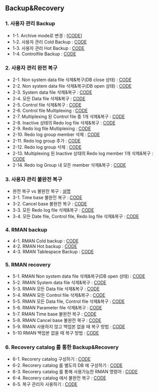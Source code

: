 ## Backup&Recovery

### 1. 사용자 관리 Backup
- 1-1. Archive mode로 변경 : [[CODE]](https://github.com/corvina1208/Oracle_Backup-Recovery/blob/main/1-1%20Archive%20mode%EB%A1%9C%20%EB%B3%80%EA%B2%BD.txt)
- 1-2. 사용자 관리 Cold Backup : [CODE](https://github.com/corvina1208/Oracle_Backup-Recovery/blob/main/1-2%20%EC%82%AC%EC%9A%A9%EC%9E%90%20%EA%B4%80%EB%A6%AC%20Cold%20Backup.txt)
- 1-3. 사용자 관리 Hot Backup : [CODE](https://github.com/corvina1208/Oracle_Backup-Recovery/blob/main/1-3%20%EC%82%AC%EC%9A%A9%EC%9E%90%20%EA%B4%80%EB%A6%AC%20Hot%20Backup.txt)
- 1-4. Controlfile Backup : [CODE](https://github.com/corvina1208/Oracle_Backup-Recovery/blob/main/1-4%20Controlfile%20Backup.txt)

### 2. 사용자 관리 완전 복구
- 2-1. Non system data file 삭제&복구(DB close 상태) : [CODE](https://github.com/corvina1208/Oracle_Backup-Recovery/blob/main/2-1%20Non%20system%20data%20file%20%EC%82%AD%EC%A0%9C%26%EB%B3%B5%EA%B5%AC(DB%20close%20%EC%83%81%ED%83%9C).txt)
- 2-2. Non system data file 삭제&복구(DB open 상태) : [CODE](https://github.com/corvina1208/Oracle_Backup-Recovery/blob/main/2-2%20Non%20system%20data%20file%20%EC%82%AD%EC%A0%9C%26%EB%B3%B5%EA%B5%AC(DB%20open%20%EC%83%81%ED%83%9C).txt)
- 2-3. System data file 삭제&복구 : [CODE](https://github.com/corvina1208/Oracle_Backup-Recovery/blob/main/2-3%20System%20data%20file%20%EC%82%AD%EC%A0%9C%26%EB%B3%B5%EA%B5%AC.txt)
- 2-4. 모든 Data file 삭제&복구 : [CODE](https://github.com/corvina1208/Oracle_Backup-Recovery/blob/main/2-4%20%EB%AA%A8%EB%93%A0%20Data%20file%20%EC%82%AD%EC%A0%9C%26%EB%B3%B5%EA%B5%AC.txt)
- 2-5. Control file 삭제&복구 : [CODE](https://github.com/corvina1208/Oracle_Backup-Recovery/blob/main/2-5%20Control%20file%20%EC%82%AD%EC%A0%9C%26%EB%B3%B5%EA%B5%AC.txt)
- 2-6. Control file Multiplexing : [CODE](https://github.com/corvina1208/Oracle_Backup-Recovery/blob/main/2-6%20Control%20file%20Multiplexing.txt)
- 2-7. Multiplexing 된 Control file 중 1개 삭제&복구 : [CODE](https://github.com/corvina1208/Oracle_Backup-Recovery/blob/main/2-7%20Multiplexing%20%EB%90%9C%20Control%20file%20%EC%A4%91%201%EA%B0%9C%20%EC%82%AD%EC%A0%9C%26%EB%B3%B5%EA%B5%AC.txt)
- 2-8. Inactive 상태의 Redo log file 삭제&복구 : [CODE](https://github.com/corvina1208/Oracle_Backup-Recovery/blob/main/2-8%20Inactive%20%EC%83%81%ED%83%9C%EC%9D%98%20Redo%20log%20file%20%EC%82%AD%EC%A0%9C%26%EB%B3%B5%EA%B5%AC.txt)
- 2-9. Redo log file Multiplexing : [CODE](https://github.com/corvina1208/Oracle_Backup-Recovery/blob/main/2-9%20Redo%20log%20file%20Multiplexing.txt)
- 2-10. Redo log group member 삭제 : [CODE](https://github.com/corvina1208/Oracle_Backup-Recovery/blob/main/2-10%20Redo%20log%20group%20member%20%EC%82%AD%EC%A0%9C.txt)
- 2-11. Redo log group 추가 : [CODE](https://github.com/corvina1208/Oracle_Backup-Recovery/blob/main/2-11%20Redo%20log%20group%20%EC%B6%94%EA%B0%80.txt)
- 2-12. Redo log group 삭제 : [CODE](https://github.com/corvina1208/Oracle_Backup-Recovery/blob/main/2-12%20Redo%20log%20group%20%EC%82%AD%EC%A0%9C.txt)
- 2-13. Multiplexing 된 Inactive 상태의 Redo log member 1개 삭제&복구 : [CODE](https://github.com/corvina1208/Oracle_Backup-Recovery/blob/main/2-13%20Multiplexing%20%EB%90%9C%20Inactive%20%EC%83%81%ED%83%9C%EC%9D%98%20Redo%20log%20member%201%EA%B0%9C%20%EC%82%AD%EC%A0%9C%26%EB%B3%B5%EA%B5%AC.txt)
- 2-14. Redo log Group 내 모든 member 삭제&복구 : [CODE](https://github.com/corvina1208/Oracle_Backup-Recovery/blob/main/2-14%20Redo%20log%20Group%20%EB%82%B4%20%EB%AA%A8%EB%93%A0%20member%20%EC%82%AD%EC%A0%9C%26%EB%B3%B5%EA%B5%AC.txt)

### 3. 사용자 관리 불완전 복구
- 완전 복구 vs 불완전 복구 : [설명](https://github.com/corvina1208/Oracle_Backup-Recovery/blob/main/3.%20%EC%99%84%EC%A0%84%20%EB%B3%B5%EA%B5%AC%20vs%20%EB%B6%88%EC%99%84%EC%A0%84%20%EB%B3%B5%EA%B5%AC.txt)
- 3-1. Time base 불완전 복구 : [CODE](https://github.com/corvina1208/Oracle_Backup-Recovery/blob/main/3-1.%20Time%20base%20%EB%B6%88%EC%99%84%EC%A0%84%20%EB%B3%B5%EA%B5%AC.txt)
- 3-2. Cancel base 불완전 복구 : [CODE](https://github.com/corvina1208/Oracle_Backup-Recovery/blob/main/3-2.%20Cancel%20base%20%EB%B6%88%EC%99%84%EC%A0%84%20%EB%B3%B5%EA%B5%AC.txt)
- 3-3. 모든 Redo log file 삭제&복구 : [CODE](https://github.com/corvina1208/Oracle_Backup-Recovery/blob/main/3-3.%20%EB%AA%A8%EB%93%A0%20Redo%20log%20file%20%EC%82%AD%EC%A0%9C%26%EB%B3%B5%EA%B5%AC.txt)
- 3-4. 모든 Date file, Control file, Redo log file 삭제&복구 : [CODE](https://github.com/corvina1208/Oracle_Backup-Recovery/blob/main/3-4.%20%EB%AA%A8%EB%93%A0%20Date%20file%2C%20Control%20file%2C%20Redo%20log%20file%20%EC%82%AD%EC%A0%9C%26%EB%B3%B5%EA%B5%AC.txt)

### 4. RMAN backup
- 4-1. RMAN Cold backup : [CODE](https://github.com/corvina1208/Oracle_Backup-Recovery/blob/main/4-1.%20RMAN%20Cold%20backup.txt)
- 4-2. RMAN Hot backup : [CODE](https://github.com/corvina1208/Oracle_Backup-Recovery/blob/main/4-2.%20RMAN%20Hot%20backup.txt)
- 4-3. RMAN Tablespace Backup : [CODE](https://github.com/corvina1208/Oracle_Backup-Recovery/blob/main/4-3.%20RMAN%20Tablespace%20Backup.txt)

### 5. RMAN recovery
- 5-1. RMAN Non system data file 삭제&복구(DB open 상태) : [CODE](https://github.com/corvina1208/Oracle_Backup-Recovery/blob/main/5-1.%20RMAN%20Non%20system%20data%20file%20%EC%82%AD%EC%A0%9C%26%EB%B3%B5%EA%B5%AC(DB%20open%20%EC%83%81%ED%83%9C).txt)
- 5-2. RMAN System data file 삭제&복구 : [CODE](https://github.com/corvina1208/Oracle_Backup-Recovery/blob/main/5-2.%20RMAN%20System%20data%20file%20%EC%82%AD%EC%A0%9C%26%EB%B3%B5%EA%B5%AC.txt)
- 5-3. RMAN 모든 Data file 삭제&복구 : [CODE](https://github.com/corvina1208/Oracle_Backup-Recovery/blob/main/5-3.%20RMAN%20%EB%AA%A8%EB%93%A0%20Data%20file%20%EC%82%AD%EC%A0%9C%26%EB%B3%B5%EA%B5%AC.txt)
- 5-4. RMAN 모든 Control file 삭제&복구 : [CODE](https://github.com/corvina1208/Oracle_Backup-Recovery/blob/main/5-4.%20RMAN%20%EB%AA%A8%EB%93%A0%20Control%20file%20%EC%82%AD%EC%A0%9C%26%EB%B3%B5%EA%B5%AC.txt)
- 5-5. RMAN 모든 Data file, Control file 삭제&복구 : [CODE](https://github.com/corvina1208/Oracle_Backup-Recovery/blob/main/5-5.%20RMAN%20%EB%AA%A8%EB%93%A0%20Data%20file%2C%20Control%20file%20%EC%82%AD%EC%A0%9C%26%EB%B3%B5%EA%B5%AC.txt)
- 5-6. RMAN Parameter file 삭제&복구 : [CODE](https://github.com/corvina1208/Oracle_Backup-Recovery/blob/main/5-6.%20RMAN%20Parameter%20file%20%EC%82%AD%EC%A0%9C%26%EB%B3%B5%EA%B5%AC.txt)
- 5-7. RMAN Time base 불완전 복구 : [CODE](https://github.com/corvina1208/Oracle_Backup-Recovery/blob/main/5-7.%20RMAN%20Time%20base%20%EB%B6%88%EC%99%84%EC%A0%84%20%EB%B3%B5%EA%B5%AC.txt)
- 5-8. RMAN Cancel base 불완전 복구 : [CODE](https://github.com/corvina1208/Oracle_Backup-Recovery/blob/main/5-8.%20RMAN%20Cancel%20base%20%EB%B6%88%EC%99%84%EC%A0%84%20%EB%B3%B5%EA%B5%AC.txt)
- 5-9. RMAN 사용하지 않고 백업본 없을 때 복구 방법 : [CODE](https://github.com/corvina1208/Oracle_Backup-Recovery/blob/main/5-9.%20RMAN%20%EC%82%AC%EC%9A%A9%ED%95%98%EC%A7%80%20%EC%95%8A%EA%B3%A0%20%EB%B0%B1%EC%97%85%EB%B3%B8%20%EC%97%86%EC%9D%84%20%EB%95%8C%20%EB%B3%B5%EA%B5%AC%20%EB%B0%A9%EB%B2%95.txt)
- 5-10 RMAN 백업본 없을 때 복구 방법 : [CODE](https://github.com/corvina1208/Oracle_Backup-Recovery/blob/main/5-10%20RMAN%20%EB%B0%B1%EC%97%85%EB%B3%B8%20%EC%97%86%EC%9D%84%20%EB%95%8C%20%EB%B3%B5%EA%B5%AC%20%EB%B0%A9%EB%B2%95.txt)

### 6. Recovery catalog 를 통한 Backup&Recovery
- 6-1. Recorery catalog 구성하기 : [CODE](https://github.com/corvina1208/Oracle_Backup-Recovery/blob/main/6-1.%20Recorery%20catalog%20%EA%B5%AC%EC%84%B1%ED%95%98%EA%B8%B0.txt)
- 6-2. Recorery catalog 를 별도의 DB 에 구성하기 : [CODE](https://github.com/corvina1208/Oracle_Backup-Recovery/blob/main/6-2.%20Recorery%20catalog%20%EB%A5%BC%20%EB%B3%84%EB%8F%84%EC%9D%98%20DB%20%EC%97%90%20%EA%B5%AC%EC%84%B1%ED%95%98%EA%B8%B0.txt)
- 6-3. Recorery catalog 를 통해 사용가능한 RMAN 명령어 : [CODE](https://github.com/corvina1208/Oracle_Backup-Recovery/blob/main/6-3.%20Recorery%20catalog%20%EB%A5%BC%20%ED%86%B5%ED%95%B4%20%EC%82%AC%EC%9A%A9%EA%B0%80%EB%8A%A5%ED%95%9C%20RMAN%20%EB%AA%85%EB%A0%B9%EC%96%B4.txt)
- 6-4. Recorery catalog 에서 불완전 복구 : [CODE](https://github.com/corvina1208/Oracle_Backup-Recovery/blob/main/6-4.%20Recorery%20catalog%20%EB%B6%88%EC%99%84%EC%A0%84%20%EB%B3%B5%EA%B5%AC.txt)
- 6-5. 복구 관리자 사용하기 : [CODE](https://github.com/corvina1208/Oracle_Backup-Recovery/blob/main/6-5.%20%EB%B3%B5%EA%B5%AC%20%EA%B4%80%EB%A6%AC%EC%9E%90%20%EC%82%AC%EC%9A%A9%ED%95%98%EA%B8%B0.txt)
